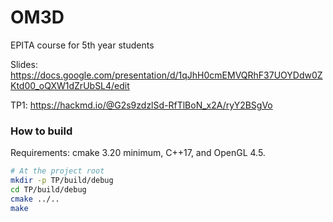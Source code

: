 # OM3D
EPITA course for 5th year students

Slides: https://docs.google.com/presentation/d/1qJhH0cmEMVQRhF37UOYDdw0ZKtd00_oQXW1dZrUbSL4/edit

TP1: https://hackmd.io/@G2s9zdzlSd-RfTlBoN_x2A/ryY2BSgVo


### How to build
Requirements: cmake 3.20 minimum, C++17, and OpenGL 4.5.
```bash
# At the project root
mkdir -p TP/build/debug
cd TP/build/debug
cmake ../..
make
```
